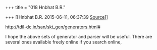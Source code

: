 +++
title = "018 Hnbhat B.R."

+++
[[Hnbhat B.R.	2015-06-11, 06:37:39 [Source](https://groups.google.com/g/samskrita/c/wapmOQK4j0g)]]



<http://tdil-dc.in/san/skt_gen/generators.html#>

I hope the above sets of generator and parser will be useful. There are several ones available freely online if you search online,

